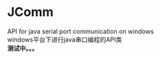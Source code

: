 JComm
=====

API for java serial port communication on windows  
windows平台下进行java串口编程的API类  
**测试中。。。**
